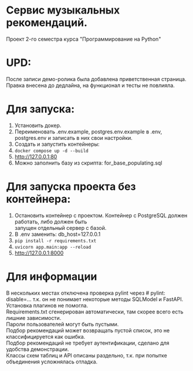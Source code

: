 # Сервис музыкальных рекомендаций.

Проект 2-го семестра курса "Программирование на Python"<br>

# UPD:

После записи демо-ролика была добавлена приветственная страница.<br>
Правка внесена до дедлайна, на функционал и тесты не повлияла.<br>

# Для запуска:
1. Установить докер.
2. Переименовать .env.example, postgres.env.example в .env, postgres.env
    и записать в них свои настройки.
3. Создать и запустить контейнеры:
4. `docker compose up -d --build`
5. http://127.0.0.1:80
6. Можно заполнить базу из скрипта: for_base_populating.sql 

# Для запуска проекта без контейнера:
1. Остановить контейнер с проектом. Контейнер с PostgreSQL должен работать, либо должен быть <br> 
запущен отдельный сервер с базой.
2. В .env заменить: db_host=127.0.0.1
3. `pip install -r requirements.txt`
4. `uvicorn app.main:app --reload`
5. http://127.0.0.1:8000

# Для информации
В нескольких местах отключена проверка pylint 
через # pylint: disable=...
т.к. он не понимает некоторые методы SQLModel и FastAPI. Установка плагинов не помогла.<br>
Requirements.txt сгенерирован автоматически, там скорее всего есть лишние зависимости.<br>
Пароли пользователей могут быть пустыми.<br>
Подбор рекомендаций может возвращать пустой список, это не классифицируется как ошибка.<br>
Подбор рекомендаций не требует аутентификации, сделано для удобства демонстрации.<br>
Классы схем таблиц и API описаны раздельно, т.к. при попытке объединения усложнялась отладка. 